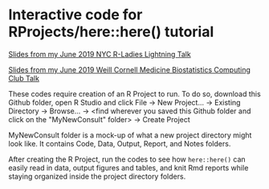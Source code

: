 # Interactive code for RProjects/here::here() tutorial

[Slides from my June 2019 NYC R-Ladies Lightning Talk](https://github.com/hoffmakl/Rproj-here-tutorial/blob/master/NYC%20R-Ladies%20Lightning%20Talk.pptx)

[Slides from my June 2019 Weill Cornell Medicine Biostatistics Computing Club Talk](https://github.com/hoffmakl/Rproj-here-tutorial/blob/master/MyNewConsult/Notes/Rproject_here_slides.pdf)

These codes require creation of an R Project to run. To do so, download this Github folder, open R Studio and click File -> New Project... -> Existing Directory -> Browse... -> <find wherever you saved this Github folder and click on the "MyNewConsult" folder> -> Create Project

MyNewConsult folder is a mock-up of what a new project directory might look like. It contains Code, Data, Output, Report, and Notes folders.

After creating the R Project, run the codes to see how `here::here()` can easily read in data, output figures and tables, and knit Rmd reports while staying organized inside the project directory folders.
